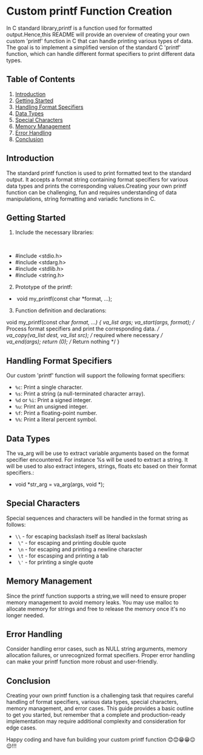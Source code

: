 # Custom printf Function Creation

In C standard library,printf is a function used for formatted output.Hence,this README will provide an overview of creating your own custom 'printf' function in C that can handle printing various types of data. The goal is to implement a simplified version of the standard C 'printf' function, which can handle different format specifiers to print different data types.


## Table of Contents
1. [Introduction](#introduction)
2. [Getting Started](#getting-started)
3. [Handling Format Specifiers](#handling-format-specifiers)
4. [Data Types](#data-types)
5. [Special Characters](#special-characters)
6. [Memory Management](#memory-management)
7. [Error Handling](#error-handling)
8. [Conclusion](#conclusion)

## Introduction
The standard printf function is used to print formatted text to the standard output. It accepts a format string containing format specifiers for various data types and prints the corresponding values.Creating your own printf function can be challenging, fun and requires understanding of data manipulations, string formatting and variadic functions in C.

## Getting Started
1. Include the necessary libraries:

 
- #include <stdio.h>
- #include <stdarg.h>
- #include <stdlib.h>
- #include <string.h>

2. Prototype of the printf:
  
-  void my_printf(const char *format, ...);

3. Function definition and declarations:

void my_printf(const char *format, ...) 
{
	va_list args;
	va_start(args, format); /* Process format specifiers and print the corresponding data. */
	va_copy(va_list dest, va_list src); /* required where necessary */ 
       
	va_end(args);
	return (0); /* Return nothing */
}

## Handling Format Specifiers
Our custom 'printf' function will support the following format specifiers:

- `%c`: Print a single character.
- `%s`: Print a string (a null-terminated character array).
- `%d` or `%i`: Print a signed integer.
- `%u`: Print an unsigned integer.
- `%f`: Print a floating-point number.
- `%%`: Print a literal percent symbol.

## Data Types
The va_arg will be use to extract variable arguments based on the format specifier encountered. For instance %s will be used to extract a string.
It will be used to also extract integers, strings, floats etc based on their format specifiers.:

- void *str_arg = va_arg(args, void *);

## Special Characters
Special sequences and characters will be handled in the format string as follows:

- `\\` - for escaping backslash itself as  literal backslash
- ` \"` - for escaping and printing double quote
- ` \n` - for escaping and printing a newline character
- ` \t` - for escasping and printing a tab
- ` \'` - for printing a single quote

## Memory Management
Since the printf function supports a string,we will need to ensure proper memory management to avoid memory leaks. You may use malloc to allocate memory for strings and free to release the memory once it's no longer needed.

## Error Handling
Consider handling error cases, such as NULL string arguments, memory allocation failures, or unrecognized format specifiers. Proper error handling can make your printf function more robust and user-friendly.

## Conclusion
Creating your own printf function is a challenging task that requires careful handling of format specifiers, various data types, special characters, memory management, and error cases. This guide provides a basic outline to get you started, but remember that a complete and production-ready implementation may require additional complexity and consideration for edge cases.

Happy coding and have fun building your custom printf function 😊😊😁😁😌😌!!!
